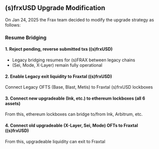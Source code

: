 ## (s)frxUSD Upgrade Modification
On Jan 24, 2025 the Frax team decided to modify the upgrade strategy as follows:

### Resume Bridging
#### 1. Reject pending, reverse submitted txs ((s)frxUSD)
- Legacy bridging resumes for (s)FRAX between legacy chains
- (Sei, Mode, X-Layer) remain fully operational
#### 2. Enable Legacy exit liquidity to Fraxtal ((s)frxUSD)
Connect Legacy OFTS (Base, Blast, Metis) to Fraxtal (s)frxUSD lockboxes
#### 3. Connect new upgradeable (Ink, etc.) to ethereum lockboxes (all 6 assets)
From this, ethereum lockboxes can bridge to/from Ink, Arbitrum, etc.
#### 4. Connect old upgradeable (X-Layer, Sei, Mode) OFTs to Fraxtal ((s)frxUSD)
From this, upgradeable liquidity can exit to Fraxtal